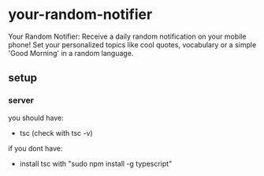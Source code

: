 # your-random-notifier

Your Random Notifier: Receive a daily random notification on your mobile phone! Set your personalized topics like cool quotes, vocabulary or a simple 'Good Morning' in a random language.

## setup

### server

you should have:

- tsc (check with tsc -v)

if you dont have:

- install tsc with "sudo npm install -g typescript"
